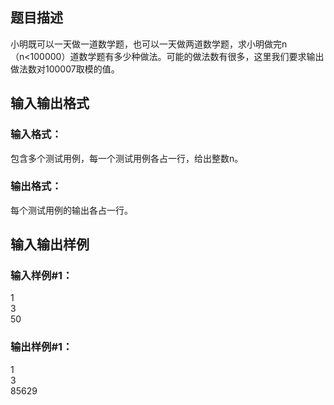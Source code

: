 ## 题目描述

小明既可以一天做一道数学题，也可以一天做两道数学题，求小明做完n（n<100000）道数学题有多少种做法。可能的做法数有很多，这里我们要求输出做法数对100007取模的值。

## 输入输出格式

### 输入格式：
包含多个测试用例，每一个测试用例各占一行，给出整数n。

### 输出格式：
每个测试用例的输出各占一行。

## 输入输出样例

### 输入样例#1：
1  
3  
50  

### 输出样例#1：
1  
3  
85629
